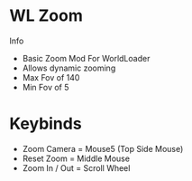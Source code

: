# WL Zoom
Info
- Basic Zoom Mod For WorldLoader
- Allows dynamic zooming
- Max Fov of 140
- Min Fov of 5
# Keybinds
- Zoom Camera   =   Mouse5 (Top Side Mouse)
- Reset Zoom   =   Middle Mouse
- Zoom In / Out   =   Scroll Wheel 
